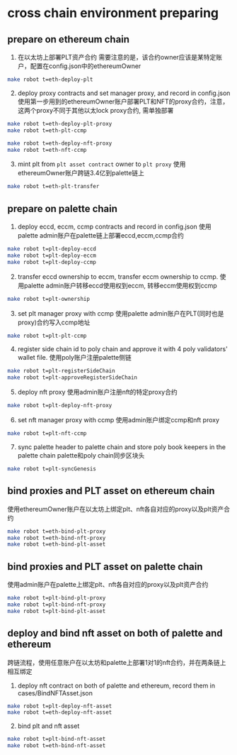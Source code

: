 # cross chain environment preparing

## prepare on ethereum chain

1. 在以太坊上部署PLT资产合约
需要注意的是，该合约owner应该是某特定账户，配置在config.json中的ethereumOwner
```bash
make robot t=eth-deploy-plt
```

2. deploy proxy contracts and set manager proxy, and record in config.json
使用第一步用到的ethereumOwner账户部署PLT和NFT的proxy合约，注意，这两个proxy不同于其他以太lock proxy合约, 需单独部署
```bash
make robot t=eth-deploy-plt-proxy
make robot t=eth-plt-ccmp

make robot t=eth-deploy-nft-proxy
make robot t=eth-nft-ccmp
```

3. mint plt from `plt asset contract` owner to `plt proxy`
使用ethereumOwner账户跨链3.4亿到palette链上
```bash
make robot t=eth-plt-transfer
```

## prepare on palette chain
1. deploy eccd, eccm, ccmp contracts and record in config.json
使用palette admin账户在palette链上部署eccd,eccm,ccmp合约
```bash
make robot t=plt-deploy-eccd
make robot t=plt-deploy-eccm
make robot t=plt-deploy-ccmp
```

2. transfer eccd ownership to eccm, transfer eccm ownership to ccmp.
使用palette admin账户转移eccd使用权到eccm, 转移eccm使用权到ccmp
```bash
make robot t=plt-ownership
```

3. set plt manager proxy with ccmp
使用palette admin账户在PLT(同时也是proxy)合约写入ccmp地址
```bash
make robot t=plt-plt-ccmp
```

4. register side chain id to poly chain and approve it with 4 poly validators' wallet file.
使用poly账户注册palette侧链
```bash
make robot t=plt-registerSideChain
make robot t=plt-approveRegisterSideChain
```

5. deploy nft proxy
使用admin账户注册nft的特定proxy合约
```bash
make robot t=plt-deploy-nft-proxy
```

6. set nft manager proxy with ccmp
使用admin账户绑定ccmp和nft proxy
```bash
make robot t=plt-nft-ccmp
```

7. sync palette header to palette chain and store poly book keepers in the palette chain
palette和poly chain同步区块头
```bash
make robot t=plt-syncGenesis
```

## bind proxies and PLT asset on ethereum chain
使用ethereumOwner账户在以太坊上绑定plt、nft各自对应的proxy以及plt资产合约
```bash
make robot t=eth-bind-plt-proxy
make robot t=eth-bind-nft-proxy
make robot t=eth-bind-plt-asset
```

## bind proxies and PLT asset on palette chain
使用admin账户在palette上绑定plt、nft各自对应的proxy以及plt资产合约
```bash
make robot t=plt-bind-plt-proxy
make robot t=plt-bind-nft-proxy
make robot t=plt-bind-plt-asset
```

## deploy and bind nft asset on both of palette and ethereum
跨链流程，使用任意账户在以太坊和palette上部署1对1的nft合约，并在两条链上相互绑定
1. deploy nft contract on both of palette and ethereum, record them in cases/BindNFTAsset.json
```bash
make robot t=plt-deploy-nft-asset
make robot t=eth-deploy-nft-asset
```   

2. bind plt and nft asset
```bash
make robot t=plt-bind-nft-asset
make robot t=eth-bind-nft-asset
```